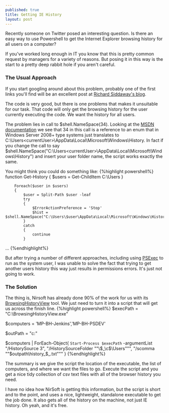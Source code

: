 ```yaml
---
published: true
title: Getting IE History
layout: post
---
```

Recently someone on Twitter posed an interesting question. Is there an easy way to use Powershell to get the Internet Explorer browsing history for all users on a computer?

If you've worked long enough in IT you know that this is pretty common request by managers for a variety of reasons. But posing it in this way is the start to a pretty deep rabbit hole if you aren't careful. 

### The Usual Approach
If you start googling around about this problem, probably one of the first links you'll find will be an excellent post at [Richard Siddaway's blog](http://blogs.msmvps.com/richardsiddaway/2011/06/29/ie-history-to-csv/).

The code is very good, but there is one problems that makes it unsuitable for our task. That code will only get the browsing history for the user currently executing the code. We want the history for all users.

The problem lies in call to $shell.NameSpace(34). Looking at the [MSDN documentation](https://msdn.microsoft.com/en-us/library/windows/desktop/bb774096%28v=vs.85%29.aspx?f=255&MSPPError=-2147217396) we see that 34 in this call is a reference to an enum that in Windows Server 2008+ type systems just translates to C:\Users\<currentUser>\AppData\Local\Microsoft\Windows\History. In fact if you change the call to say $shell.NameSpace("C:\Users\<currentUser>\AppData\Local\Microsoft\Windows\History") and insert your user folder name, the script works exactly the same.

You might think you could do something like:
{%highlight powershell%}
function Get-History 
{
        $users = Get-ChildItem C:\Users
    }

        Foreach($user in $users)
        {
            $user = Split-Path $user -leaf
            try
            {
                $ErrorActionPreference = 'Stop'
                $hist = $shell.NameSpace("C:\Users\$user\AppData\Local\Microsoft\Windows\History") 
            }
            catch
            {
                continue
            }
...
{%endhighlight%}

But after trying a number of different approaches, including using [PSExec](http://verbalprocessor.com/2007/12/05/running-a-cmd-prompt-as-local-system/) to run as the system user, I was unable to solve the fact that trying to get another users history this way just results in permissions errors. It's just not going to work.

### The Solution

The thing is, Nirsoft has already done 90% of the work for us with its [BrowsingHistoryView](http://www.nirsoft.net/utils/browsing_history_view.html) tool. We just need to turn it into a script that will get us across the finish line.
{%highlight powershell%}
$execPath = "C:\BrowsingHistoryView.exe"

$computers = 'MP-BH-Jenkins','MP-BH-PSDEV'

$outPath = "c:\"

$computers | 
    ForEach-Object{ `
        Start-Process $execPath `
            -argumentList "/HistorySource 3", 
                          "/HistorySourceFolder ""\\$_\c$\Users""",
                          "/scomma ""$outpath\history_$_.txt"""
    }
{%endhighlight%}

The summary is we give the script the location of the executable, the list of computers, and where we want the files to go. Execute the script and you get a nice tidy collection of csv text files with all of the browser history you need.

I have no idea how NirSoft is getting this information, but the script is short and to the point, and uses a nice, lightweight, standalone executable to get the job done. It also gets all of the history on the machine, not just IE history. Oh yeah, and it's free.